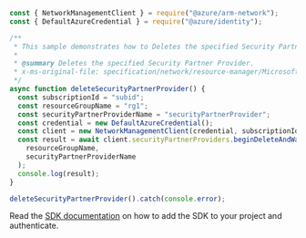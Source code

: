 ```javascript
const { NetworkManagementClient } = require("@azure/arm-network");
const { DefaultAzureCredential } = require("@azure/identity");

/**
 * This sample demonstrates how to Deletes the specified Security Partner Provider.
 *
 * @summary Deletes the specified Security Partner Provider.
 * x-ms-original-file: specification/network/resource-manager/Microsoft.Network/stable/2021-08-01/examples/SecurityPartnerProviderDelete.json
 */
async function deleteSecurityPartnerProvider() {
  const subscriptionId = "subid";
  const resourceGroupName = "rg1";
  const securityPartnerProviderName = "securityPartnerProvider";
  const credential = new DefaultAzureCredential();
  const client = new NetworkManagementClient(credential, subscriptionId);
  const result = await client.securityPartnerProviders.beginDeleteAndWait(
    resourceGroupName,
    securityPartnerProviderName
  );
  console.log(result);
}

deleteSecurityPartnerProvider().catch(console.error);
```

Read the [SDK documentation](https://github.com/Azure/azure-sdk-for-js/blob/%40azure%2Farm-network_28.0.0/sdk/network/arm-network/README.md) on how to add the SDK to your project and authenticate.
